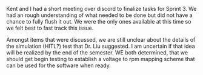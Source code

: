 Kent and I had a short meeting over discord to finalize tasks for Sprint 3. We had an rough understanding of what needed to be done but did not have a chance to fully flush it out. We were the only ones available at this time so we felt best to fast track this issue. 

Amongst items that were discussed, we are still unclear about the details of the simulation (HITL?) test that Dr. Liu suggested. I am uncertain if that idea will be realized by the end of the semester. WE both determined, that we should get begin testing to establish a voltage to rpm mapping scheme that can be used for the software when ready.  